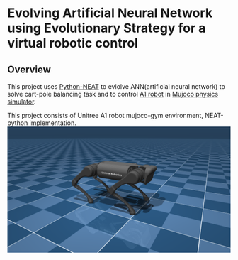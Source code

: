 # Evolving Artificial Neural Network using Evolutionary Strategy for a virtual robotic control
## Overview
This project uses [Python-NEAT](https://github.com/CodeReclaimers/neat-python) to evlolve ANN(artificial neural network) to solve cart-pole balancing task and to control [A1 robot](https://github.com/deepmind/mujoco_menagerie/tree/main/unitree_a1) in [Mujoco physics simulator](https://github.com/deepmind/mujoco).


This project consists of Unitree A1 robot mujoco-gym environment, NEAT-python implementation.
![alt text](gym_examples/envs/assets/a1.png)
